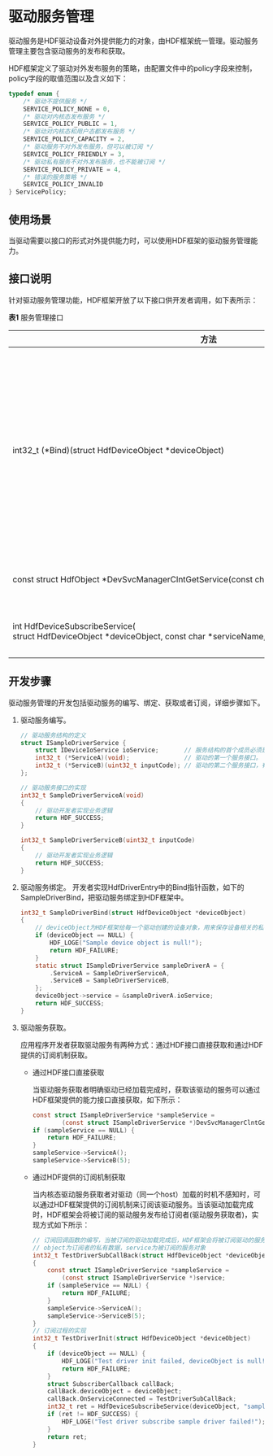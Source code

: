 # 驱动服务管理


驱动服务是HDF驱动设备对外提供能力的对象，由HDF框架统一管理。驱动服务管理主要包含驱动服务的发布和获取。


HDF框架定义了驱动对外发布服务的策略，由配置文件中的policy字段来控制，policy字段的取值范围以及含义如下：


  
```c
typedef enum {
    /* 驱动不提供服务 */
    SERVICE_POLICY_NONE = 0,
    /* 驱动对内核态发布服务 */
    SERVICE_POLICY_PUBLIC = 1,
    /* 驱动对内核态和用户态都发布服务 */
    SERVICE_POLICY_CAPACITY = 2,
    /* 驱动服务不对外发布服务，但可以被订阅 */
    SERVICE_POLICY_FRIENDLY = 3,
    /* 驱动私有服务不对外发布服务，也不能被订阅 */
    SERVICE_POLICY_PRIVATE = 4,
    /* 错误的服务策略 */
    SERVICE_POLICY_INVALID
} ServicePolicy;
```


## 使用场景

当驱动需要以接口的形式对外提供能力时，可以使用HDF框架的驱动服务管理能力。


## 接口说明

针对驱动服务管理功能，HDF框架开放了以下接口供开发者调用，如下表所示：

  **表1** 服务管理接口

| 方法 | 描述 | 
| -------- | -------- |
| int32_t&nbsp;(\*Bind)(struct&nbsp;HdfDeviceObject&nbsp;\*deviceObject) | 需要驱动开发者实现Bind函数，将自己的服务接口绑定到HDF框架中。 | 
| const&nbsp;struct&nbsp;HdfObject&nbsp;\*DevSvcManagerClntGetService(const&nbsp;char&nbsp;\*svcName)| 获取驱动的服务。 | 
|int&nbsp;HdfDeviceSubscribeService(<br/>struct&nbsp;HdfDeviceObject&nbsp;\*deviceObject,&nbsp;const&nbsp;char&nbsp;\*serviceName,&nbsp;struct&nbsp;SubscriberCallback&nbsp;callback) | 订阅驱动的服务。 | 


## 开发步骤

驱动服务管理的开发包括驱动服务的编写、绑定、获取或者订阅，详细步骤如下。

1. 驱动服务编写。
     
   ```c
   // 驱动服务结构的定义
   struct ISampleDriverService {
       struct IDeviceIoService ioService;       // 服务结构的首个成员必须是IDeviceIoService类型的成员。
       int32_t (*ServiceA)(void);               // 驱动的第一个服务接口。
       int32_t (*ServiceB)(uint32_t inputCode); // 驱动的第二个服务接口，有多个可以依次往下累加。
   };
   
   // 驱动服务接口的实现
   int32_t SampleDriverServiceA(void)
   {
       // 驱动开发者实现业务逻辑
       return HDF_SUCCESS;
   }
   
   int32_t SampleDriverServiceB(uint32_t inputCode)
   {
       // 驱动开发者实现业务逻辑
       return HDF_SUCCESS;
   }
   ```

2. 驱动服务绑定。
   开发者实现HdfDriverEntry中的Bind指针函数，如下的SampleDriverBind，把驱动服务绑定到HDF框架中。
     
   ```c
   int32_t SampleDriverBind(struct HdfDeviceObject *deviceObject)
   {
       // deviceObject为HDF框架给每一个驱动创建的设备对象，用来保存设备相关的私有数据和服务接口。
       if (deviceObject == NULL) {
           HDF_LOGE("Sample device object is null!");
           return HDF_FAILURE;
       }
       static struct ISampleDriverService sampleDriverA = {
           .ServiceA = SampleDriverServiceA,
           .ServiceB = SampleDriverServiceB,
       };
       deviceObject->service = &sampleDriverA.ioService;
       return HDF_SUCCESS;
   }
   ```

3. 驱动服务获取。

   应用程序开发者获取驱动服务有两种方式：通过HDF接口直接获取和通过HDF提供的订阅机制获取。

   - 通过HDF接口直接获取

     当驱动服务获取者明确驱动已经加载完成时，获取该驱动的服务可以通过HDF框架提供的能力接口直接获取，如下所示：

        
      ```c
      const struct ISampleDriverService *sampleService =
              (const struct ISampleDriverService *)DevSvcManagerClntGetService("sample_driver");
      if (sampleService == NULL) {
          return HDF_FAILURE;
      }
      sampleService->ServiceA();
      sampleService->ServiceB(5);
      ```
   - 通过HDF提供的订阅机制获取

     当内核态驱动服务获取者对驱动（同一个host）加载的时机不感知时，可以通过HDF框架提供的订阅机制来订阅该驱动服务。当该驱动加载完成时，HDF框架会将被订阅的驱动服务发布给订阅者(驱动服务获取者)，实现方式如下所示：

        
      ```c
      // 订阅回调函数的编写，当被订阅的驱动加载完成后，HDF框架会将被订阅驱动的服务发布给订阅者，通过这个回调函数给订阅者使用
      // object为订阅者的私有数据，service为被订阅的服务对象
      int32_t TestDriverSubCallBack(struct HdfDeviceObject *deviceObject, const struct HdfObject *service)
      {
          const struct ISampleDriverService *sampleService =
              (const struct ISampleDriverService *)service;
          if (sampleService == NULL) {
              return HDF_FAILURE;
          }
          sampleService->ServiceA();
          sampleService->ServiceB(5);
      }
      // 订阅过程的实现
      int32_t TestDriverInit(struct HdfDeviceObject *deviceObject)
      {
          if (deviceObject == NULL) {
              HDF_LOGE("Test driver init failed, deviceObject is null!");
              return HDF_FAILURE;
          }
          struct SubscriberCallback callBack;
          callBack.deviceObject = deviceObject;
          callBack.OnServiceConnected = TestDriverSubCallBack;
          int32_t ret = HdfDeviceSubscribeService(deviceObject, "sample_driver", callBack);
          if (ret != HDF_SUCCESS) {
              HDF_LOGE("Test driver subscribe sample driver failed!");
          }
          return ret;
      }
      ```
